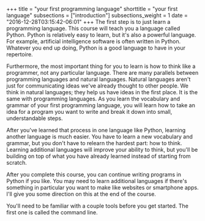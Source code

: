 +++
title = "your first programming language"
shorttitle = "your first language"
subsections = ["introduction"]
subsections_weight = 1
date = "2016-12-28T03:15:42-06:01"
+++
The first step is to just learn a programming language. This course
will teach you a language called Python. Python is relatively easy to
learn, but it's also a powerful language. For example, artificial
intelligence software is often written in Python. Whatever you end up
doing, Python is a good language to have in your repertoire.

Furthermore, the most important thing for you to learn is how to think
like a programmer, not any particular language. There are many
parallels between programming languages and natural languages. Natural
languages aren't just for communicating ideas we've already thought to
other people. We think in natural languages; they help us have ideas
in the first place. It is the same with programming languages. As you
learn the vocabulary and grammar of your first programming language,
you will learn how to take an idea for a program you want to write and
break it down into small, understandable steps.

After you've learned that process in one language like Python,
learning another language is much easier. You have to learn a new
vocabulary and grammar, but you don't have to relearn the hardest
part: how to think. Learning additional languages will improve your
ability to think, but you'll be building on top of what you have
already learned instead of starting from scratch.

After you complete this course, you can continue writing programs in
Python if you like. You may need to learn additional languages if
there's something in particular you want to make like websites or
smartphone apps. I'll give you some direction on this at the end of
the course.

You'll need to be familiar with a couple tools before you get started.
The first one is called the command line.
